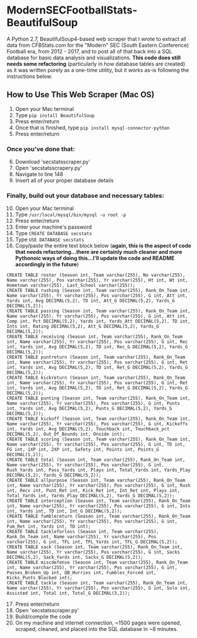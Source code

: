 # ModernSECFootballStats-BeautifulSoup
A Python 2.7, BeautifulSoup4-based web scraper that I wrote to extract all data from CFBStats.com for the "Modern" SEC (South Eastern Conference) Football era, from 2012 - 2017, and to post all of that back into a SQL database for basic data analysis and visualizations. **This code does still needs some refactoring** (particularly in how database tables are created) as it was written purely as a one-time utility, but it works as-is following the instructions below.

## How to Use This Web Scraper (Mac OS)

1) Open your Mac terminal
2) Type `pip install BeautifulSoup`
3) Press enter/return
4) Once that is finished, type `pip install mysql-connector-python`
5) Press enter/return

### Once you've done that:

6) Download 'secstatsscraper.py'
7) Open 'secstatsscrapery.py'
8) Navigate to line 148
9) Insert all of your proper database details

### Finally, build out your database and necessary tables:

10) Open your Mac terminal
11) Type `/usr/local/mysql/bin/mysql -u root -p`
12) Press enter/return
13) Enter your machine's password
14) Type `CREATE DATABASE secstats`
15) Type `USE DATABASE secstats`
16) Copy/paste the entire text block below (**again, this is the aspect of code that needs refactoring...there are certainly much cleaner and more Pythonoic ways of doing this...I'll update the code and README accordingly in the future**)

```
CREATE TABLE roster (Season int, Team varchar(255), No varchar(255), Name varchar(255), Pos varchar(255), Yr varchar(255), Ht int, Wt int, Hometown varchar(255), Last_School varchar(255));
CREATE TABLE rushing (Season int, Team varchar(255), Rank_On_Team int, Name varchar(255), Yr varchar(255), Pos varchar(255), G int, Att int, Yards int, Avg DECIMAL(5,2), TD int, Att_G DECIMAL(5,2), Yards_G DECIMAL(5,2));
CREATE TABLE passing (Season int, Team varchar(255), Rank_On_Team int, Name varchar(255), Yr varchar(255), Pos varchar(255), G int, Att int, Comp int, Pct DECIMAL(5,2), Yards int, Yards_Att DECIMAL(5,2), TD int, Ints int, Rating DECIMAL(5,2), Att_G DECIMAL(5,2), Yards_G DECIMAL(5,2));
CREATE TABLE receiving (Season int, Team varchar(255), Rank_On_Team int, Name varchar(255), Yr varchar(255), Pos varchar(255), G int, Rec int, Yards int, Avg DECIMAL(5,2), TD int, Rec_G DECIMAL(5,2), Yards_G DECIMAL(5,2));
CREATE TABLE puntreturn (Season int, Team varchar(255), Rank_On_Team int, Name varchar(255), Yr varchar(255), Pos varchar(255), G int, Ret int, Yards int, Avg DECIMAL(5,2), TD int, Ret_G DECIMAL(5,2), Yards_G DECIMAL(5,2));
CREATE TABLE kickreturn (Season int, Team varchar(255), Rank_On_Team int, Name varchar(255), Yr varchar(255), Pos varchar(255), G int, Ret int, Yards int, Avg DECIMAL(5,2), TD int, Ret_G DECIMAL(5,2), Yards_G DECIMAL(5,2));
CREATE TABLE punting (Season int, Team varchar(255), Rank_On_Team int, Name varchar(255), Yr varchar(255), Pos varchar(255), G int, Punts int, Yards int, Avg DECIMAL(5,2), Punts_G DECIMAL(5,2), Yards_G DECIMAL(5,2));
CREATE TABLE kickoff (Season int, Team varchar(255), Rank_On_Team int, Name varchar(255), Yr varchar(255), Pos varchar(255), G int, Kickoffs int, Yards int, Avg DECIMAL(5,2), Touchback int, Touchback_pct DECIMAL(5,2), Out_Of_Bounds int, Onside int);
CREATE TABLE scoring (Season int, Team varchar(255), Rank_On_Team int, Name varchar(255), Yr varchar(255), Pos varchar(255), G int, TD int, FG int, 1XP int, 2XP int, Safety int, Points int, Points_G DECIMAL(5,2));
CREATE TABLE total (Season int, Team varchar(255), Rank_On_Team int, Name varchar(255), Yr varchar(255), Pos varchar(255), G int, Rush_Yards int, Pass_Yards int, Plays int, Total_Yards int, Yards_Play DECIMAL(5,2), Yards_G DECIMAL(5,2));
CREATE TABLE allpurpose (Season int, Team varchar(255), Rank_On_Team int, Name varchar(255), Yr varchar(255), Pos varchar(255), G int, Rush int, Recv int, Punt_Ret int, Kick_Ret int, Int_Ret int, Plays int, Total_Yards int, Yards_Play DECIMAL(5,2), Yards_G DECIMAL(5,2));
CREATE TABLE interception (Season int, Team varchar(255), Rank_On_Team int, Name varchar(255), Yr varchar(255), Pos varchar(255), G int, Ints int, Yards int, TD int, Int_G DECIMAL(5,2));
CREATE TABLE fumblereturn (Season int, Team varchar(255), Rank_On_Team int, Name varchar(255), Yr varchar(255), Pos varchar(255), G int, Fum_Ret int, Yards int, TD int);
CREATE TABLE tackleforloss (Season int, Team varchar(255), Rank_On_Team int, Name varchar(255), Yr varchar(255), Pos varchar(255), G int, TFL int, TFL_Yards int, TFL_G DECIMAL(5,2));
CREATE TABLE sack (Season int, Team varchar(255), Rank_On_Team int, Name varchar(255), Yr varchar(255), Pos varchar(255), G int, Sacks DECIMAL(5,2), Sack_Yards int, Sacks_G DECIMAL(5,2));
CREATE TABLE miscdefense (Season int, Team varchar(255), Rank_On_Team int, Name varchar(255), Yr varchar(255), Pos varchar(255), G int, Passes_Broken_Up int, QB_Hurries int, Fumbles_Forced int, Kicks_Punts_Blocked int);
CREATE TABLE tackle (Season int, Team varchar(255), Rank_On_Team int, Name varchar(255), Yr varchar(255), Pos varchar(255), G int, Solo int, Assisted int, Total int, Total_G DECIMAL(5,2));
```
17) Press enter/return
18) Open 'secstatsscraper.py'
19) Build/compile the code
20) On my machine and internet connection, ~1500 pages were opened, scraped, cleaned, and placed into the SQL database in ~8 minutes.
